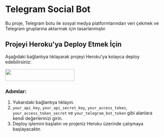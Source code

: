 # Telegram Social Bot

Bu proje, Telegram botu ile sosyal medya platformlarından veri çekmek ve Telegram gruplarına aktarmak için tasarlanmıştır.

## Projeyi Heroku'ya Deploy Etmek İçin

Aşağıdaki bağlantıya tıklayarak projeyi Heroku'ya kolayca deploy edebilirsiniz:

<p><a href="https://heroku.com/deploy?template=https://github.com/MyDemir/Telegram-Social-Bot"> <img src="https://img.shields.io/badge/Deploy%20To%20Heroku-red?style=for-the-badge&logo=heroku" width="220" height="38.45"/></a></p>

### Adımlar:
1. Yukarıdaki bağlantıya tıklayın.
2. `your_api_key`, `your_api_secret_key`, `your_access_token`, `your_access_token_secret` ve `your_telegram_bot_token` gibi alanlara kendi değerlerinizi girin.
3. Deploy işlemini başlatın ve projeniz Heroku üzerinde çalışmaya başlayacaktır.

